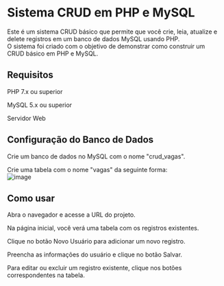 # Sistema CRUD em PHP e MySQL
Este é um sistema CRUD básico que permite que você crie, leia, atualize e delete registros em um banco de dados MySQL usando PHP.
<br>
O sistema foi criado com o objetivo de demonstrar como construir um CRUD básico em PHP e MySQL.

## Requisitos

PHP 7.x ou superior
<br>

MySQL 5.x ou superior
<br>

Servidor Web
<br>

## Configuração do Banco de Dados

Crie um banco de dados no MySQL com o nome "crud_vagas".
<br>

Crie uma tabela com o nome "vagas" da seguinte forma:
<br> 
![image](https://user-images.githubusercontent.com/80074087/232055128-e1b72bce-c207-43c1-a0c8-1f9628102b94.png)

## Como usar

Abra o navegador e acesse a URL do projeto.
<br>

Na página inicial, você verá uma tabela com os registros existentes.
<br>

Clique no botão Novo Usuário para adicionar um novo registro.
<br>

Preencha as informações do usuário e clique no botão Salvar.
<br>

Para editar ou excluir um registro existente, clique nos botões correspondentes na tabela.
<br>
